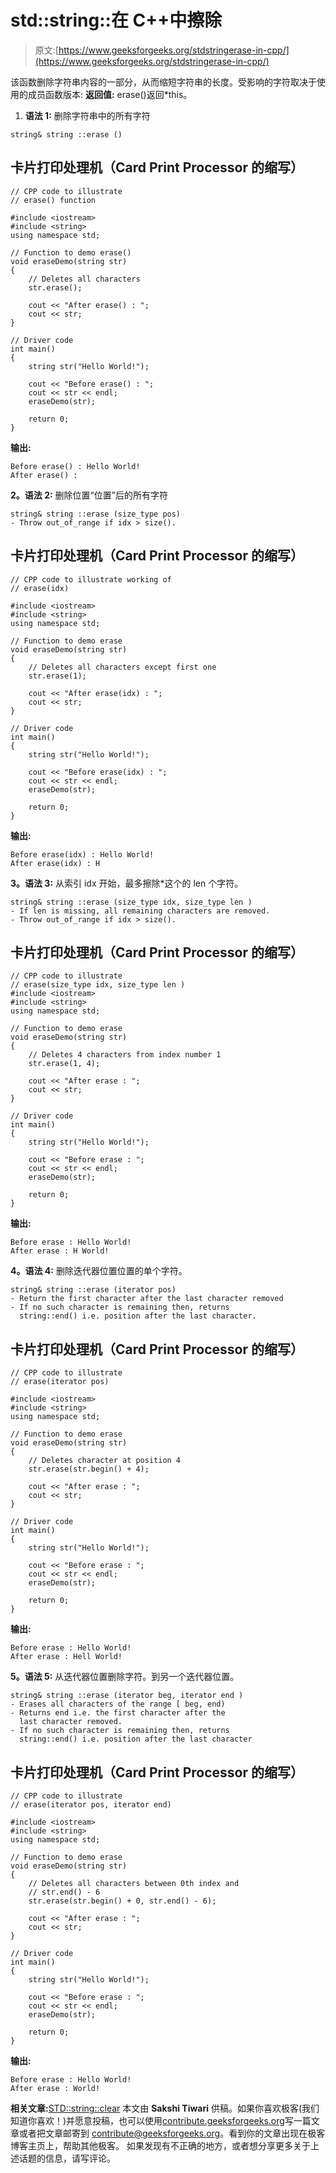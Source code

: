 # std::string::在 C++中擦除

> 原文:[https://www.geeksforgeeks.org/stdstringerase-in-cpp/](https://www.geeksforgeeks.org/stdstringerase-in-cpp/)

该函数删除字符串内容的一部分，从而缩短字符串的长度。受影响的字符取决于使用的成员函数版本:
**返回值:** erase()返回*this。

1.  **语法 1:** 删除字符串中的所有字符

```
string& string ::erase ()

```

## 卡片打印处理机（Card Print Processor 的缩写）

```
// CPP code to illustrate
// erase() function

#include <iostream>
#include <string>
using namespace std;

// Function to demo erase()
void eraseDemo(string str)
{
    // Deletes all characters
    str.erase();

    cout << "After erase() : ";
    cout << str;
}

// Driver code
int main()
{
    string str("Hello World!");

    cout << "Before erase() : ";
    cout << str << endl;
    eraseDemo(str);

    return 0;
}
```

**输出:**

```
Before erase() : Hello World!
After erase() : 

```

**2。语法 2:** 删除位置“位置”后的所有字符

```
string& string ::erase (size_type pos)
- Throw out_of_range if idx > size().

```

## 卡片打印处理机（Card Print Processor 的缩写）

```
// CPP code to illustrate working of
// erase(idx)

#include <iostream>
#include <string>
using namespace std;

// Function to demo erase
void eraseDemo(string str)
{
    // Deletes all characters except first one
    str.erase(1);

    cout << "After erase(idx) : ";
    cout << str;
}

// Driver code
int main()
{
    string str("Hello World!");

    cout << "Before erase(idx) : ";
    cout << str << endl;
    eraseDemo(str);

    return 0;
}
```

**输出:**

```
Before erase(idx) : Hello World!
After erase(idx) : H

```

**3。语法 3:** 从索引 idx 开始，最多擦除*这个的 len 个字符。

```
string& string ::erase (size_type idx, size_type len )
- If len is missing, all remaining characters are removed.
- Throw out_of_range if idx > size().

```

## 卡片打印处理机（Card Print Processor 的缩写）

```
// CPP code to illustrate
// erase(size_type idx, size_type len )
#include <iostream>
#include <string>
using namespace std;

// Function to demo erase
void eraseDemo(string str)
{
    // Deletes 4 characters from index number 1
    str.erase(1, 4);

    cout << "After erase : ";
    cout << str;
}

// Driver code
int main()
{
    string str("Hello World!");

    cout << "Before erase : ";
    cout << str << endl;
    eraseDemo(str);

    return 0;
}
```

**输出:**

```
Before erase : Hello World!
After erase : H World!

```

**4。语法 4:** 删除迭代器位置位置的单个字符。

```
string& string ::erase (iterator pos)
- Return the first character after the last character removed
- If no such character is remaining then, returns 
  string::end() i.e. position after the last character.

```

## 卡片打印处理机（Card Print Processor 的缩写）

```
// CPP code to illustrate
// erase(iterator pos)

#include <iostream>
#include <string>
using namespace std;

// Function to demo erase
void eraseDemo(string str)
{
    // Deletes character at position 4
    str.erase(str.begin() + 4);

    cout << "After erase : ";
    cout << str;
}

// Driver code
int main()
{
    string str("Hello World!");

    cout << "Before erase : ";
    cout << str << endl;
    eraseDemo(str);

    return 0;
}
```

**输出:**

```
Before erase : Hello World!
After erase : Hell World!

```

**5。语法 5:** 从迭代器位置删除字符。到另一个迭代器位置。

```
string& string ::erase (iterator beg, iterator end )
- Erases all characters of the range [ beg, end)
- Returns end i.e. the first character after the
  last character removed.
- If no such character is remaining then, returns 
  string::end() i.e. position after the last character

```

## 卡片打印处理机（Card Print Processor 的缩写）

```
// CPP code to illustrate
// erase(iterator pos, iterator end)

#include <iostream>
#include <string>
using namespace std;

// Function to demo erase
void eraseDemo(string str)
{
    // Deletes all characters between 0th index and
    // str.end() - 6
    str.erase(str.begin() + 0, str.end() - 6);

    cout << "After erase : ";
    cout << str;
}

// Driver code
int main()
{
    string str("Hello World!");

    cout << "Before erase : ";
    cout << str << endl;
    eraseDemo(str);

    return 0;
}
```

**输出:**

```
Before erase : Hello World!
After erase : World!

```

**相关文章:**[STD::string::clear](https://www.geeksforgeeks.org/stdstringclear-in-cpp/)
本文由 **Sakshi Tiwari** 供稿。如果你喜欢极客(我们知道你喜欢！)并愿意投稿，也可以使用[contribute.geeksforgeeks.org](http://www.contribute.geeksforgeeks.org)写一篇文章或者把文章邮寄到 contribute@geeksforgeeks.org。看到你的文章出现在极客博客主页上，帮助其他极客。
如果发现有不正确的地方，或者想分享更多关于上述话题的信息，请写评论。